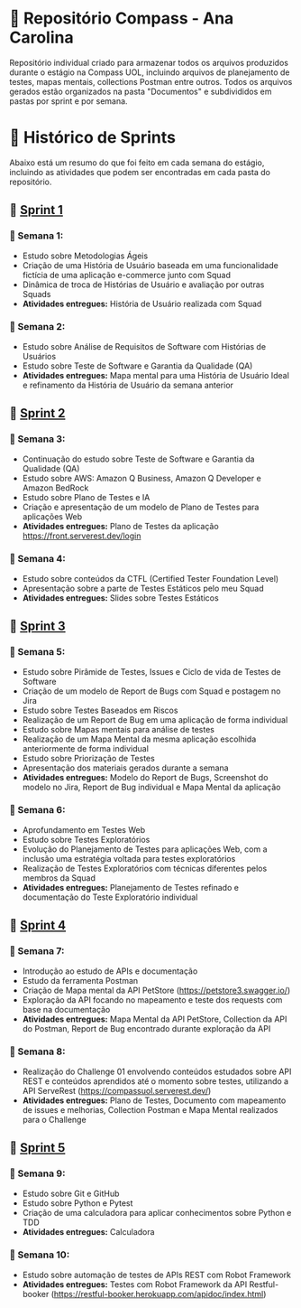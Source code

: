 # 🚀 Repositório Compass - Ana Carolina

Repositório individual criado para armazenar todos os arquivos produzidos durante o estágio na Compass UOL, incluindo arquivos de planejamento de testes, mapas mentais, collections Postman entre outros. Todos os arquivos gerados estão organizados na pasta "Documentos" e subdivididos em pastas por sprint e por semana.

# 📌 Histórico de Sprints

Abaixo está um resumo do que foi feito em cada semana do estágio, incluindo as atividades que podem ser encontradas em cada pasta do repositório.

## 🔁 [Sprint 1](Documentos/Sprint%201)
### 📅 Semana 1:
- Estudo sobre Metodologias Ágeis
- Criação de uma História de Usuário baseada em uma funcionalidade fictícia de uma aplicação e-commerce junto com Squad
- Dinâmica de troca de Histórias de Usuário e avaliação por outras Squads
- **Atividades entregues:** História de Usuário realizada com Squad
### 📅 Semana 2:
- Estudo sobre Análise de Requisitos de Software com Histórias de Usuários
- Estudo sobre Teste de Software e Garantia da Qualidade (QA)
- **Atividades entregues:** Mapa mental para uma História de Usuário Ideal e refinamento da História de Usuário da semana anterior

## 🔁 [Sprint 2](Documentos/Sprint%202)
### 📅 Semana 3:
- Continuação do estudo sobre Teste de Software e Garantia da Qualidade (QA)
- Estudo sobre AWS: Amazon Q Business, Amazon Q Developer e Amazon BedRock
- Estudo sobre Plano de Testes e IA
- Criação e apresentação de um modelo de Plano de Testes para aplicações Web
- **Atividades entregues:** Plano de Testes da aplicação https://front.serverest.dev/login
### 📅 Semana 4:
- Estudo sobre conteúdos da CTFL (Certified Tester Foundation Level)
- Apresentação sobre a parte de Testes Estáticos pelo meu Squad
- **Atividades entregues:** Slides sobre Testes Estáticos

## 🔁 [Sprint 3](Documentos/Sprint%203)
### 📅 Semana 5:
- Estudo sobre Pirâmide de Testes, Issues e Ciclo de vida de Testes de Software
- Criação de um modelo de Report de Bugs com Squad e postagem no Jira
- Estudo sobre Testes Baseados em Riscos
- Realização de um Report de Bug em uma aplicação de forma individual
- Estudo sobre Mapas mentais para análise de testes
- Realização de um Mapa Mental da mesma aplicação escolhida anteriormente de forma individual
- Estudo sobre Priorização de Testes
- Apresentação dos materiais gerados durante a semana
- **Atividades entregues:** Modelo do Report de Bugs, Screenshot do modelo no Jira, Report de Bug individual e Mapa Mental da aplicação
### 📅 Semana 6:
- Aprofundamento em Testes Web
- Estudo sobre Testes Exploratórios
- Evolução do Planejamento de Testes para aplicações Web, com a inclusão uma estratégia voltada para testes exploratórios
- Realização de Testes Exploratórios com técnicas diferentes pelos membros da Squad
- **Atividades entregues:** Planejamento de Testes refinado e documentação do Teste Exploratório individual

## 🔁 [Sprint 4](Documentos/Sprint%204)
### 📅 Semana 7:
- Introdução ao estudo de APIs e documentação
- Estudo da ferramenta Postman
- Criação de Mapa mental da API PetStore (https://petstore3.swagger.io/)
- Exploração da API focando no mapeamento e teste dos requests com base na documentação
- **Atividades entregues:** Mapa Mental da API PetStore, Collection da API do Postman, Report de Bug encontrado durante exploração da API
### 📅 Semana 8:
- Realização do Challenge 01 envolvendo conteúdos estudados sobre API REST e conteúdos aprendidos até o momento sobre testes, utilizando a API ServeRest (https://compassuol.serverest.dev/)
- **Atividades entregues:** Plano de Testes, Documento com mapeamento de issues e melhorias, Collection Postman e Mapa Mental realizados para o Challenge

## 🔁 [Sprint 5](Documentos/Sprint%205)
### 📅 Semana 9:
- Estudo sobre Git e GitHub
- Estudo sobre Python e Pytest
- Criação de uma calculadora para aplicar conhecimentos sobre Python e TDD
- **Atividades entregues:** Calculadora
### 📅 Semana 10:
- Estudo sobre automação de testes de APIs REST com Robot Framework
- **Atividades entregues:** Testes com Robot Framework da API Restful-booker (https://restful-booker.herokuapp.com/apidoc/index.html)
